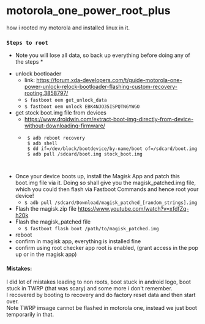 # motorola_one_power_root_plus
how i rooted my motorola and installed linux in it.


### `Steps to root`
* Note you will lose all data, so back up everything before doing any of the steps *
- unlock bootloader
  - link: https://forum.xda-developers.com/t/guide-motorola-one-power-unlock-relock-bootloader-flashing-custom-recovery-rooting.3858797/ 
  - `$ fastboot oem get_unlock_data`
  - `$ fastboot oem unlock EBK4NJO35ISPQTNGYWGO`
- get stock boot.img file from devices
  - https://www.droidwin.com/extract-boot-img-directly-from-device-without-downloading-firmware/
  - ```
     $ adb reboot recovery
     $ adb shell
     $ dd if=/dev/block/bootdevice/by-name/boot of=/sdcard/boot.img
     $ adb pull /sdcard/boot.img stock_boot.img
     
   ```
 - Once your device boots up, install the Magisk App and patch this boot.img file via it. Doing so shall give you the magisk_patched.img file, which you could then flash via Fastboot Commands and hence root your device!
   - `$ adb pull /sdcard/Download/magisk_patched_[random_strings].img`
 - Flash the magisk.zip file https://www.youtube.com/watch?v=xfdfZq-h20k
 - Flash the magisk_patched file
   - `$ fastboot flash boot /path/to/magisk_patched.img`
 - reboot
 - confirm in magisk app, everything is installed fine
 - confirm using root checker app root is enabled, (grant access in the pop up or in the magisk app)

#### Mistakes:
I did lot of mistakes leading to non roots, boot stuck in android logo, boot stuck in TWRP (that was scary) and some more i don't remember.  
I recovered by booting to recovery and do factory reset data and then start over.  
Note TWRP imsage cannot be flashed in motorola one, instead we just boot temporarily in that.  

